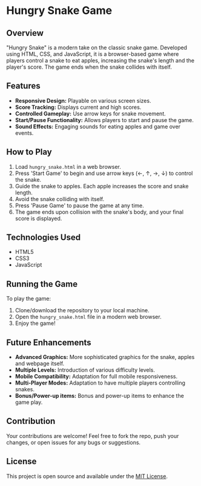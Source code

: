# Hungry Snake Game

## Overview
"Hungry Snake" is a modern take on the classic snake game. Developed using HTML, CSS, and JavaScript, it is a browser-based game where players control a snake to eat apples, increasing the snake's length and the player's score. The game ends when the snake collides with itself.

## Features
- **Responsive Design:** Playable on various screen sizes.
- **Score Tracking:** Displays current and high scores.
- **Controlled Gameplay:** Use arrow keys for snake movement.
- **Start/Pause Functionality:** Allows players to start and pause the game.
- **Sound Effects:** Engaging sounds for eating apples and game over events.

## How to Play
1. Load `hungry_snake.html` in a web browser.
2. Press 'Start Game' to begin and use arrow keys (←, ↑, →, ↓) to control the snake.
3. Guide the snake to apples. Each apple increases the score and snake length.
4. Avoid the snake colliding with itself.
5. Press 'Pause Game' to pause the game at any time.
6. The game ends upon collision with the snake's body, and your final score is displayed.

## Technologies Used
- HTML5
- CSS3
- JavaScript

## Running the Game
To play the game:
1. Clone/download the repository to your local machine.
2. Open the `hungry_snake.html` file in a modern web browser.
3. Enjoy the game!

## Future Enhancements
- **Advanced Graphics:** More sophisticated graphics for the snake, apples and webpage itself.
- **Multiple Levels:** Introduction of various difficulty levels.
- **Mobile Compatibility:** Adaptation for full mobile responsiveness.
- **Multi-Player Modes:** Adaptation to have multiple players controlling snakes.
- **Bonus/Power-up items:** Bonus and power-up items to enhance the game play.

## Contribution
Your contributions are welcome! Feel free to fork the repo, push your changes, or open issues for any bugs or suggestions.

## License
This project is open source and available under the [MIT License](LICENSE).
